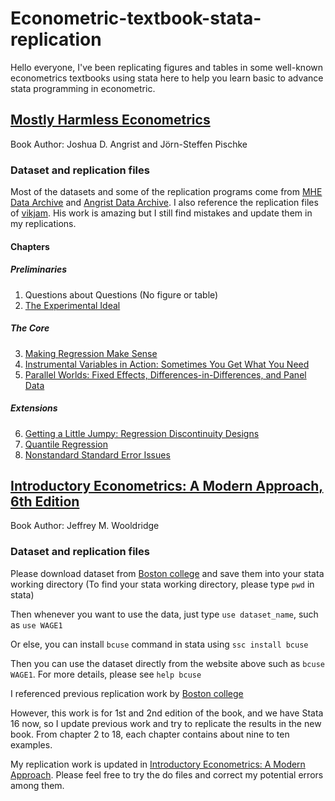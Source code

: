 # Econometric-textbook-stata-replication

Hello everyone, I've been replicating figures and tables in some well-known econometrics textbooks using stata here to help you learn basic to advance stata programming in econometric. 

## [Mostly Harmless Econometrics](http://www.mostlyharmlesseconometrics.com/)
Book Author: Joshua D. Angrist and Jörn-Steffen Pischke 

### Dataset and replication files
Most of the datasets and some of the replication programs come from [MHE Data Archive](http://economics.mit.edu/faculty/angrist/data1/mhe) and [Angrist Data Archive](http://economics.mit.edu/faculty/angrist/data1/data). I also reference the replication files of [vikjam](https://github.com/vikjam/mostly-harmless-replication). His work is amazing but I still find mistakes and update them in my replications.

#### Chapters
##### Preliminaries
1. Questions about Questions (No figure or table)
2. [The Experimental Ideal](https://github.com/Econtech/-Econometric-textbook-stata-replication/tree/master/Mostly%20Harmless%20Econometrics/CP2)
##### The Core
3. [Making Regression Make Sense](https://github.com/Econtech/-Econometric-textbook-stata-replication/tree/master/Mostly%20Harmless%20Econometrics/cp3)
4. [Instrumental Variables in Action: Sometimes You Get What You Need](https://github.com/Econtech/-Econometric-textbook-stata-replication/tree/master/Mostly%20Harmless%20Econometrics/cp4)
5. [Parallel Worlds: Fixed Effects, Differences-in-Differences, and Panel Data](https://github.com/Econtech/-Econometric-textbook-stata-replication/tree/master/Mostly%20Harmless%20Econometrics/cp5)
##### Extensions
6. [Getting a Little Jumpy: Regression Discontinuity Designs](https://github.com/Econtech/-Econometric-textbook-stata-replication/tree/master/Mostly%20Harmless%20Econometrics/cp6)
7. [Quantile Regression](https://github.com/Econtech/-Econometric-textbook-stata-replication/tree/master/Mostly%20Harmless%20Econometrics/cp7)
8. [Nonstandard Standard Error Issues](https://github.com/Econtech/-Econometric-textbook-stata-replication/tree/master/Mostly%20Harmless%20Econometrics/cp8)


## [Introductory Econometrics: A Modern Approach, 6th Edition](https://www.cengage.com/c/introductory-econometrics-a-modern-approach-6e-wooldridge/9781305270107/)
Book Author: Jeffrey M. Wooldridge 

### Dataset and replication files

Please download dataset from [Boston college](http://fmwww.bc.edu/ec-p/data/wooldridge/datasets.list.html) and save them into your stata working directory (To find your stata working directory, please type `pwd` in stata)

Then whenever you want to use the data, just type `use dataset_name`, such as `use WAGE1`

Or else, you can install `bcuse` command in stata using `ssc install bcuse`

Then you can use the dataset directly from the website above such as `bcuse WAGE1`. For more details, please see `help bcuse`

I referenced previous replication work by [Boston college](http://fmwww.bc.edu/gstat/examples/wooldridge/wooldridge.html)

However, this work is for 1st and 2nd edition of the book, and we have Stata 16 now, so I update previous work and try to replicate the results in the new book. From chapter 2 to 18, each chapter contains about nine to ten examples.

My replication work is updated in [Introductory Econometrics: A Modern Approach](https://github.com/Econtech/-Econometric-textbook-stata-replication/tree/master/Introductory%20Econometrics%20A%20Modern%20Approach). Please feel free to try the do files and correct my potential errors among them.  

